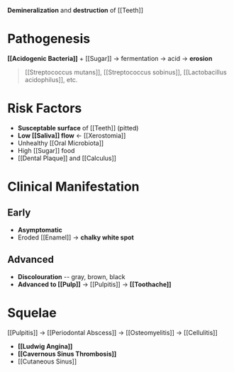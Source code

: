 **Demineralization** and **destruction** of [[Teeth]]

# Pathogenesis
**[[Acidogenic Bacteria]]** + [[Sugar]] -> fermentation -> acid -> **erosion**
> [[Streptococcus mutans]], [[Streptococcus sobinus]], [[Lactobacillus acidophilus]], etc.

# Risk Factors
- **Susceptable surface** of [[Teeth]] (pitted)
- **Low [[Saliva]] flow** <- [[Xerostomia]]
- Unhealthy [[Oral Microbiota]]
- High [[Sugar]] food
- [[Dental Plaque]] and [[Calculus]]

# Clinical Manifestation
## Early
- **Asymptomatic**
- Eroded [[Enamel]] -> **chalky white spot**

## Advanced
- **Discolouration** -- gray, brown, black
- **Advanced to [[Pulp]]** -> [[Pulpitis]] -> **[[Toothache]]**

# Squelae
[[Pulpitis]] -> [[Periodontal Abscess]] -> [[Osteomyelitis]] -> [[Cellulitis]]
- **[[Ludwig Angina]]**
- **[[Cavernous Sinus Thrombosis]]**
- [[Cutaneous Sinus]]